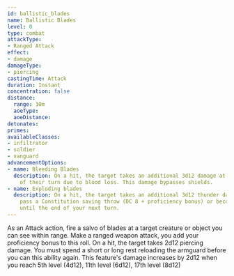```yaml
---
id: ballistic_blades
name: Ballistic Blades
level: 0
type: combat
attackType:
- Ranged Attack
effect:
- damage
damageType:
- piercing
castingTime: Attack
duration: Instant
concentration: false
distance:
  range: 10m
  aoeType: 
  aoeDistance: 
detonates: 
primes: 
availableClasses:
- infiltrator
- soldier
- vanguard
advancementOptions:
- name: Bleeding Blades
  description: On a hit, the target takes an additional 3d12 damage at the start
    of their turn due to blood loss. This damage bypasses shields.
- name: Exploding blades
  description: On a hit, the target takes an additional 3d12 thunder damage and must
    pass a Constitution saving throw (DC 8 + proficiency bonus) or becomes {stunned}
    until the end of your next turn.
---
```

As an Attack action, fire a salvo of blades at a target creature or object you can see within range. Make a ranged weapon attack, you add your proficiency bonus to this roll. On a hit, the target takes 2d12 piercing damage.
You must spend a short or long rest reloading the armguard before you can this ability again.
This feature's damage increases by 2d12 when you reach 5th level (4d12), 11th level (6d12), 17th level (8d12)
